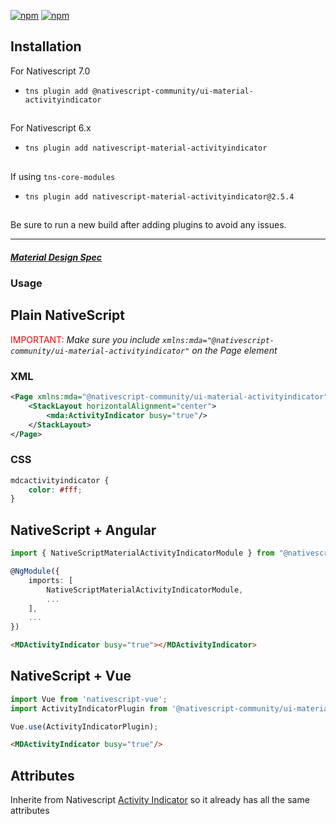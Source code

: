 [![npm](https://img.shields.io/npm/v/@nativescript-community/ui-material-activityindicator.svg)](https://www.npmjs.com/package/@nativescript-community/ui-material-activityindicator)
[![npm](https://img.shields.io/npm/dt/@nativescript-community/ui-material-activityindicator.svg?label=npm%20downloads)](https://www.npmjs.com/package/@nativescript-community/ui-material-activityindicator)

## Installation

For Nativescript 7.0
* `tns plugin add @nativescript-community/ui-material-activityindicator`

##

For Nativescript 6.x
* `tns plugin add nativescript-material-activityindicator`

##

If using ```tns-core-modules```
* `tns plugin add nativescript-material-activityindicator@2.5.4`

##

Be sure to run a new build after adding plugins to avoid any issues.

---

##### [Material Design Spec](https://material.io/design/components/progress-indicators.html#circular-progress-indicators)

### Usage


## Plain NativeScript

<span style="color:red">IMPORTANT: </span>_Make sure you include `xmlns:mda="@nativescript-community/ui-material-activityindicator"` on the Page element_

### XML

```XML
<Page xmlns:mda="@nativescript-community/ui-material-activityindicator">
    <StackLayout horizontalAlignment="center">
        <mda:ActivityIndicator busy="true"/>
    </StackLayout>
</Page>
```

### CSS

```CSS
mdcactivityindicator {
    color: #fff;
}
```

## NativeScript + Angular

```typescript
import { NativeScriptMaterialActivityIndicatorModule } from "@nativescript-community/ui-material-activityindicator/angular";

@NgModule({
    imports: [
        NativeScriptMaterialActivityIndicatorModule,
        ...
    ],
    ...
})
```

```html
<MDActivityIndicator busy="true"></MDActivityIndicator>
```

## NativeScript + Vue

```javascript
import Vue from 'nativescript-vue';
import ActivityIndicatorPlugin from '@nativescript-community/ui-material-activityindicator/vue';

Vue.use(ActivityIndicatorPlugin);
```

```html
<MDActivityIndicator busy="true"/>
```

## Attributes

Inherite from Nativescript [Activity Indicator](https://docs.nativescript.org/ui/ns-ui-widgets/activity-indicator) so it already has all the same attributes
